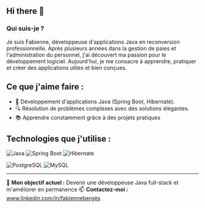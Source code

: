 ## Hi there 👋
### Qui suis-je ?
Je suis Fabienne, développeuse d'applications Java en reconversion professionnelle. Après plusieurs années dans la gestion de paies et l'administration du personnel, j'ai découvert ma passion pour le développement logiciel. Aujourd'hui, je me consacre à apprendre, pratiquer et créer des applications utiles et bien conçues.

## Ce que j'aime faire :
- 🌟 Développement d'applications Java (Spring Boot, Hibernate).
- 🔍 Résolution de problèmes complexes avec des solutions élégantes.
- 📚 Apprendre constamment grâce à des projets pratiques
  
## Technologies que j'utilise :
![Java](https://img.shields.io/badge/Java-%23ED8B00.svg?style=for-the-badge&logo=java&logoColor=white)
![Spring Boot](https://img.shields.io/badge/Spring%20Boot-%236DB33F.svg?style=for-the-badge&logo=springboot&logoColor=white)
![Hibernate](https://img.shields.io/badge/Hibernate-%23007ACC.svg?style=for-the-badge&logo=hibernate&logoColor=white)

![PostgreSQL](https://img.shields.io/badge/PostgreSQL-%234169E1?logo=postgresql&logoColor=white)
![MySQL](https://img.shields.io/badge/MySQL-%2300f.svg?style=for-the-badge&logo=mysql&logoColor=white)

---

🌟 **Mon objectif actuel :** Devenir une développeuse Java full-stack et m'améliorer en permanence 
📫 **Contactez-moi :** www.linkedin.com/in/fabiennebergès

